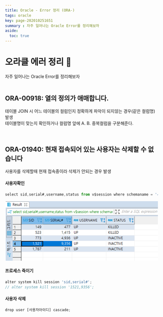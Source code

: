 ```yaml
---
title: Oracle - Error 정리 (ORA-)
tags: oracle
key: page-202010251651
summary : 자주 일어나는 Oracle Error를 정리해보자
aside:
  toc: true
---
```

# 오라클 에러 정리 :no_entry_sign:
자주 일어나는 Oracle Error를 정리해보자
<br/>
<br/>

## ORA-00918: 열의 정의가 애매합니다.
테이블 JOIN 시 어느 테이블의 컬럼인지 정확하게 파악이 되지않는 경우(같은 컬럼명) 발생 <br/>
테이블명이 맞는지 확인하거나 컬럼명 앞에 A. B. 중복컬럼을 구분해준다.

<br/>

## ORA-01940: 현재 접속되어 있는 사용자는 삭제할 수 없습니다
사용자를 삭제할때 현재 접속중이라 삭제가 안되는 경우 발생 <br/>

#### 사용자확인

```javascript
select sid,serial#,username,status from v$session where schemaname = '사용자아이디(대문자)';
```
![Image Alt 텍스트](/assets/images/oracleerror.png)

#### 프로세스 죽이기
```javascript
alter system kill session 'sid,serial#';
// alter system kill session '1521,9356';
```

#### 사용자 삭제
```javascript
drop user [사용자아이디] cascade;
```


<br/><br/><br/><br/>
